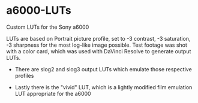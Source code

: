 # a6000-LUTs
Custom LUTs for the Sony a6000

LUTs are based on Portrait picture profile, set to -3 contrast, -3 saturation, -3 sharpness for the most log-like image possible. Test footage was shot with a color card, which was used with DaVinci Resolve to generate output LUTs.


* There are slog2 and slog3 output LUTs which emulate those respective profiles

* Lastly there is the "vivid" LUT, which is a lightly modified film emulation LUT appropriate for the a6000
